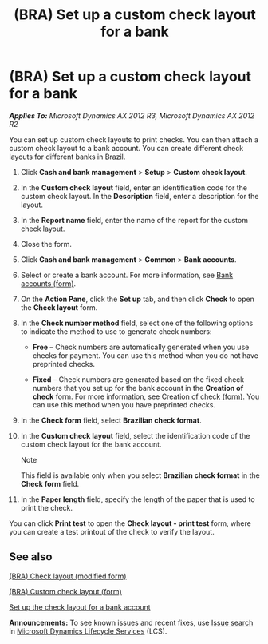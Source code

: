﻿---
title: (BRA) Set up a custom check layout for a bank
TOCTitle: (BRA) Set up a custom check layout for a bank
ms:assetid: 61457475-101e-4b8b-9ced-6b2ee6bc25bf
ms:mtpsurl: https://technet.microsoft.com/en-us/library/JJ911253(v=AX.60)
ms:contentKeyID: 53382668
ms.date: 04/18/2014
mtps_version: v=AX.60
---

# (BRA) Set up a custom check layout for a bank 


_**Applies To:** Microsoft Dynamics AX 2012 R3, Microsoft Dynamics AX 2012 R2_

You can set up custom check layouts to print checks. You can then attach a custom check layout to a bank account. You can create different check layouts for different banks in Brazil.

1.  Click **Cash and bank management** \> **Setup** \> **Custom check layout**.

2.  In the **Custom check layout** field, enter an identification code for the custom check layout. In the **Description** field, enter a description for the layout.

3.  In the **Report name** field, enter the name of the report for the custom check layout.

4.  Close the form.

5.  Click **Cash and bank management** \> **Common** \> **Bank accounts**.

6.  Select or create a bank account. For more information, see [Bank accounts (form)](https://technet.microsoft.com/en-us/library/aa587660\(v=ax.60\)).

7.  On the **Action Pane**, click the **Set up** tab, and then click **Check** to open the **Check layout** form.

8.  In the **Check number method** field, select one of the following options to indicate the method to use to generate check numbers:
    
      - **Free** – Check numbers are automatically generated when you use checks for payment. You can use this method when you do not have preprinted checks.
    
      - **Fixed** – Check numbers are generated based on the fixed check numbers that you set up for the bank account in the **Creation of check** form. For more information, see [Creation of check (form)](https://technet.microsoft.com/en-us/library/aa575849\(v=ax.60\)). You can use this method when you have preprinted checks.

9.  In the **Check form** field, select **Brazilian check format**.

10. In the **Custom check layout** field, select the identification code of the custom check layout for the bank account.
    

    > [!NOTE]
    > <P>This field is available only when you select <STRONG>Brazilian check format</STRONG> in the <STRONG>Check form</STRONG> field.</P>



11. In the **Paper length** field, specify the length of the paper that is used to print the check.

You can click **Print test** to open the **Check layout - print test** form, where you can create a test printout of the check to verify the layout.

## See also

[(BRA) Check layout (modified form)](https://technet.microsoft.com/en-us/library/jj911263\(v=ax.60\))

[(BRA) Custom check layout (form)](https://technet.microsoft.com/en-us/library/jj923393\(v=ax.60\))

[Set up the check layout for a bank account](set-up-the-check-layout-for-a-bank-account.md)

  
**Announcements:** To see known issues and recent fixes, use [Issue search](http://go.microsoft.com/fwlink/?linkid=389258) in [Microsoft Dynamics Lifecycle Services](http://go.microsoft.com/fwlink/?linkid=306505) (LCS).


